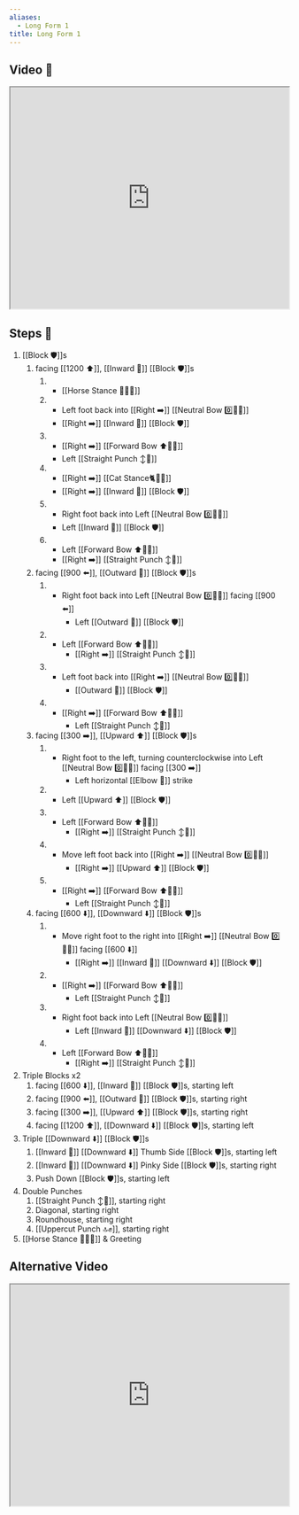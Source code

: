 ```yaml
---
aliases:
  - Long Form 1
title: Long Form 1
---
```


## Video 🎥

<iframe src="https://www.youtube.com/embed/Kfz8FRR9-IE" width="100%" height="400"></iframe>

## Steps 👣

1. [[Block 🛡️]]s
	1. facing [[1200 ⬆️]], [[Inward 🔽]] [[Block 🛡️]]s 
	    1. - [[Horse Stance 🏇🧍‍♂️]] 
		2. - Left foot back into [[Right ➡️]] [[Neutral Bow 0️⃣🧍‍♂️]] 
            - [[Right ➡️]] [[Inward 🔽]] [[Block 🛡️]] 
		3. - [[Right ➡️]] [[Forward Bow ⬆️🧍‍♂️]] 
		    - Left [[Straight Punch ↕️👊]] 
		4. - [[Right ➡️]] [[Cat Stance🐈🧍‍♂️]] 
		    - [[Right ➡️]] [[Inward 🔽]] [[Block 🛡️]] 
		5. - Right foot back into Left [[Neutral Bow 0️⃣🧍‍♂️]] 
		    - Left [[Inward 🔽]] [[Block 🛡️]] 
		6. - Left [[Forward Bow ⬆️🧍‍♂️]] 
		    - [[Right ➡️]] [[Straight Punch ↕️👊]]
    2. facing [[900 ⬅️]], [[Outward 🔼]] [[Block 🛡️]]s 
		1. - Right foot back into Left [[Neutral Bow 0️⃣🧍‍♂️]] facing [[900 ⬅️]] 
		       - Left [[Outward 🔼]] [[Block 🛡️]] 
		2. - Left [[Forward Bow ⬆️🧍‍♂️]] 
		       - [[Right ➡️]] [[Straight Punch ↕️👊]] 
		3. - Left foot back into [[Right ➡️]] [[Neutral Bow 0️⃣🧍‍♂️]] 
			   - [[Outward 🔼]] [[Block 🛡️]] 
		4. - [[Right ➡️]] [[Forward Bow ⬆️🧍‍♂️]] 
			   - Left [[Straight Punch ↕️👊]]
	3. facing [[300 ➡️]], [[Upward ⬆️]] [[Block 🛡️]]s 
		1. - Right foot to the left, turning counterclockwise into Left [[Neutral Bow 0️⃣🧍‍♂️]] facing [[300 ➡️]] 
			   - Left horizontal [[Elbow 💪]] strike 
		2. - Left [[Upward ⬆️]] [[Block 🛡️]] 
		3. - Left [[Forward Bow ⬆️🧍‍♂️]] 
			   - [[Right ➡️]] [[Straight Punch ↕️👊]] 
		4. - Move left foot back into [[Right ➡️]] [[Neutral Bow 0️⃣🧍‍♂️]] 
			   - [[Right ➡️]] [[Upward ⬆️]] [[Block 🛡️]] 
		5. - [[Right ➡️]] [[Forward Bow ⬆️🧍‍♂️]] 
			   - Left [[Straight Punch ↕️👊]]
	4. facing [[600 ⬇️]], [[Downward ⬇️]] [[Block 🛡️]]s 
		1. - Move right foot to the right into [[Right ➡️]] [[Neutral Bow 0️⃣🧍‍♂️]] facing [[600 ⬇️]] 
			   - [[Right ➡️]] [[Inward 🔽]] [[Downward ⬇️]] [[Block 🛡️]] 
		2. - [[Right ➡️]] [[Forward Bow ⬆️🧍‍♂️]] 
			   - Left [[Straight Punch ↕️👊]] 
		3. - Right foot back into Left [[Neutral Bow 0️⃣🧍‍♂️]] 
			   - Left [[Inward 🔽]] [[Downward ⬇️]] [[Block 🛡️]] 
		4. - Left [[Forward Bow ⬆️🧍‍♂️]] 
			   - [[Right ➡️]] [[Straight Punch ↕️👊]]
3. Triple Blocks x2
	1. facing [[600 ⬇️]], [[Inward 🔽]] [[Block 🛡️]]s, starting left
	2. facing [[900 ⬅️]], [[Outward 🔼]] [[Block 🛡️]]s, starting right
	3. facing [[300 ➡️]], [[Upward ⬆️]] [[Block 🛡️]]s, starting right
	4. facing [[1200 ⬆️]], [[Downward ⬇️]] [[Block 🛡️]]s, starting left
4. Triple [[Downward ⬇️]] [[Block 🛡️]]s
	1. [[Inward 🔽]] [[Downward ⬇️]] Thumb Side [[Block 🛡️]]s, starting left
	2. [[Inward 🔽]] [[Downward ⬇️]] Pinky Side [[Block 🛡️]]s, starting right
	3. Push Down [[Block 🛡️]]s, starting left
5. Double Punches
	1. [[Straight Punch ↕️👊]], starting right
	2. Diagonal, starting right
	3. Roundhouse, starting right
	4. [[Uppercut Punch 🔝✊]], starting right
6. [[Horse Stance 🏇🧍‍♂️]] & Greeting

## Alternative Video

<iframe src="https://www.youtube.com/embed/ZtmvWpdK84E" width="100%" height="400"></iframe>
